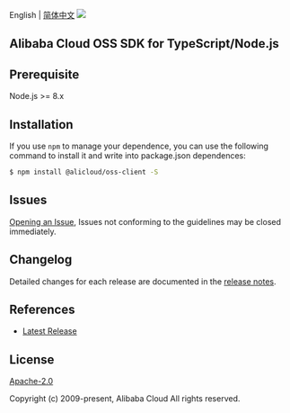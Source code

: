 English | [简体中文](README-CN.md)
![](https://aliyunsdk-pages.alicdn.com/icons/AlibabaCloud.svg)

## Alibaba Cloud OSS SDK for TypeScript/Node.js

## Prerequisite

Node.js >= 8.x

## Installation
If you use `npm` to manage your dependence, you can use the following command to install it and write into package.json dependences:

```sh
$ npm install @alicloud/oss-client -S
```

## Issues
[Opening an Issue](https://github.com/aliyun/alibabacloud-oss-sdk/issues/new), Issues not conforming to the guidelines may be closed immediately.

## Changelog
Detailed changes for each release are documented in the [release notes](./ChangeLog.txt).

## References
* [Latest Release](https://github.com/aliyun/alibabacloud-oss-sdk/tree/master/langs/ts)

## License
[Apache-2.0](http://www.apache.org/licenses/LICENSE-2.0)

Copyright (c) 2009-present, Alibaba Cloud All rights reserved.